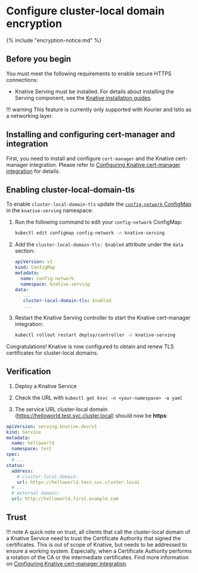 # Configure cluster-local domain encryption

{% include "encryption-notice.md" %}

## Before you begin

You must meet the following requirements to enable secure HTTPS connections:

- Knative Serving must be installed. For details about installing the Serving
  component, see the [Knative installation guides](../../install/yaml-install/serving/install-serving-with-yaml.md).

!!! warning
    This feature is currently only supported with Kourier and Istio as a networking layer.


## Installing and configuring cert-manager and integration

First, you need to install and configure `cert-manager` and the Knative cert-manager integration.
Please refer to [Configuring Knative cert-manager integration](./configure-certmanager-integration.md) for details.


## Enabling cluster-local-domain-tls

To enable `cluster-local-domain-tls` update the [`config-network` ConfigMap](https://github.com/knative/serving/blob/main/config/core/configmaps/network.yaml) in the `knative-serving` namespace:

1.  Run the following command to edit your `config-network` ConfigMap:

    ```bash
    kubectl edit configmap config-network -n knative-serving
    ```

1.  Add the `cluster-local-domain-tls: Enabled` attribute under the `data` section:

    ```yaml
    apiVersion: v1
    kind: ConfigMap
    metadata:
      name: config-network
      namespace: knative-serving
    data:
       ...
       cluster-local-domain-tls: Enabled
       ...
    ```

1. Restart the Knative Serving controller to start the Knative cert-manager integration:

    ```bash
    kubectl rollout restart deploy/controller -n knative-serving
    ```

Congratulations! Knative is now configured to obtain and renew TLS certificates for cluster-local domains.


## Verification

1. Deploy a Knative Service

1. Check the URL with `kubectl get ksvc -n <your-namespace> -o yaml`

1. The service URL cluster-local domain (https://helloworld.test.svc.cluster.local) should now be **https**:

```yaml
apiVersion: serving.knative.dev/v1
kind: Service
metadata:
  name: helloworld
  namespace: test
spec:
  # ...
status:
  address:
    # cluster-local-domain:
    url: https://helloworld.test.svc.cluster.local
  # ...
  # external domain:
  url: http://helloworld.first.example.com
```


## Trust

!!! note
    A quick note on trust, all clients that call the cluster-local domain of a Knative Service need to trust the Certificate Authority
    that signed the certificates. This is out of scope of Knative, but needs to be addressed to ensure a working system. Especially,
    when a Certificate Authority performs a rotation of the CA or the intermediate certificates. Find more information on
    [Configuring Knative cert-manager integration](./configure-certmanager-integration.md#managing-trust-and-rotation-without-downtime).

